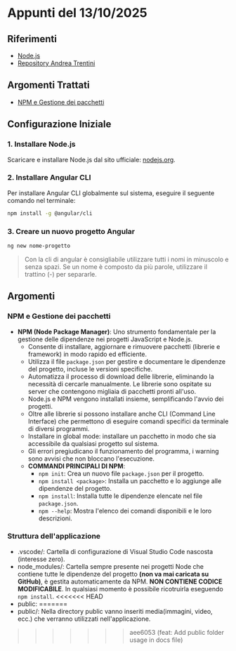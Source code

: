 # Appunti del 13/10/2025

## Riferimenti
- [Node.js](https://nodejs.org/)
- [Repository Andrea Trentini](https://github.com/andreatrentini/Corso-Angular-4Ci-2025-2026)

## Argomenti Trattati
- [NPM e Gestione dei pacchetti](#npm-e-gestione-dei-pacchetti)

## Configurazione Iniziale

### 1. Installare Node.js
Scaricare e installare Node.js dal sito ufficiale: [nodejs.org](https://nodejs.org).

### 2. Installare Angular CLI
Per installare Angular CLI globalmente sul sistema, eseguire il seguente comando nel terminale:

```bash
npm install -g @angular/cli
```

### 3. Creare un nuovo progetto Angular
```bash
ng new nome-progetto
```
> Con la cli di angular è consigliabile utilizzare tutti i nomi in minuscolo e senza spazi. Se un nome è composto da più parole, utilizzare il trattino (-) per separarle.

## Argomenti

### NPM e Gestione dei pacchetti
- **NPM (Node Package Manager)**: Uno strumento fondamentale per la gestione delle dipendenze nei progetti JavaScript e Node.js.
    - Consente di installare, aggiornare e rimuovere pacchetti (librerie e framework) in modo rapido ed efficiente.
    - Utilizza il file `package.json` per gestire e documentare le dipendenze del progetto, incluse le versioni specifiche.
    - Automatizza il processo di download delle librerie, eliminando la necessità di cercarle manualmente. Le librerie sono ospitate su server che contengono migliaia di pacchetti pronti all'uso.
    - Node.js e NPM vengono installati insieme, semplificando l'avvio dei progetti.
    - Oltre alle librerie si possono installare anche CLI (Command Line Interface) che permettono di eseguire comandi specifici da terminale di diversi programmi.
    - Installare in global mode: installare un pacchetto in modo che sia accessibile da qualsiasi progetto sul sistema.
    - Gli errori pregiudicano il funzionamento del programma, i warning sono avvisi che non bloccano l'esecuzione.
    - **COMMANDI PRINCIPALI DI NPM**:
        - `npm init`: Crea un nuovo file `package.json` per il progetto.
        - `npm install <package>`: Installa un pacchetto e lo aggiunge alle dipendenze del progetto.
        - `npm install`: Installa tutte le dipendenze elencate nel file `package.json`.
        - `npm --help`: Mostra l'elenco dei comandi disponibili e le loro descrizioni.

### Struttura dell'applicazione
- .vscode/: Cartella di configurazione di Visual Studio Code nascosta (interesse zero).
- node_modules/: Cartella sempre presente nei progetti Node che contiene tutte le dipendenze del progetto **(non va mai caricata su GitHub)**, è gestita automaticamente da NPM. **NON CONTIENE CODICE MODIFICABILE**. In qualsiasi momento è possibile ricotruirla eseguendo `npm install`.
<<<<<<< HEAD
- public:
=======
- public/: Nella directory public vanno inseriti media(immagini, video, ecc.) che verranno utilizzati nell'applicazione. 
>>>>>>> aee6053 (feat: Add public folder usage in docs file)
